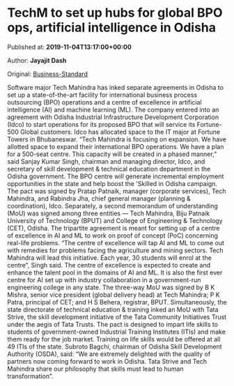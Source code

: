 
# TechM to set up hubs for global BPO ops, artificial intelligence in Odisha

Published at: **2019-11-04T13:17:00+00:00**

Author: **Jayajit Dash**

Original: [Business-Standard](https://www.business-standard.com/article/companies/techm-to-set-up-hubs-for-global-bpo-ops-artificial-intelligence-in-odisha-119110401183_1.html)

Software major Tech Mahindra has inked separate agreements in Odisha to set up a state-of-the-art facility for international business process outsourcing (BPO) operations and a centre of excellence in artificial intelligence (AI) and machine learning (ML).
The company entered into an agreement with Odisha Industrial Infrastructure Development Corporation (Idco) to start operations for its proposed BPO that will service its Fortune-500 Global customers. Idco has allocated space to the IT major at Fortune Towers in Bhubaneswar.
“Tech Mahindra is focusing on expansion. We have allotted space to expand their international BPO operations. We have a plan for a 500-seat centre. This capacity will be created in a phased manner,” said Sanjay Kumar Singh, chairman and managing director, Idco, and secretary of skill development & technical education department in the Odisha government.
The BPO centre will generate incremental employment opportunities in the state and help boost the 'Skilled in Odisha campaign. The pact was signed by Pratap Patnaik, manager (corporate services), Tech Mahindra, and Rabindra Jha, chief general manager (planning & coordination), Idco.
Separately, a second memorandum of understanding (MoU) was signed among three entities — Tech Mahindra, Biju Patnaik University of Technology (BPUT) and College of Engineering & Technology (CET), Odisha. The tripartite agreement is meant for setting up of a centre of excellence in AI and ML to work on proof of concept (PoC) concerning real-life problems.
“The centre of excellence will tap AI and ML to come out with remedies for problems facing the agriculture and mining sectors. Tech Mahindra will lead this initiative. Each year, 30 students will enrol at the centre”, Singh said.
The centre of excellence is expected to create and enhance the talent pool in the domains of AI and ML. It is also the first ever centre for AI set up with industry collaboration in a government-run engineering college in any state. The three-way MoU was signed by B K Mishra, senior vice president (global delivery head) at Tech Mahindra; P K Patra, principal of CET; and H S Behera, registrar, BPUT.
Simultaneously, the state directorate of technical education & training inked an MoU with Tata Strive, the skill development initiative of the Tata Community Initiatives Trust under the aegis of Tata Trusts. The pact is designed to impart life skills to students of government-owned Industrial Training Institutes (ITIs) and make them ready for the job market. Training on life skills would be offered at all 49 ITIs of the state.
Subroto Bagchi, chairman of Odisha Skill Development Authority (OSDA), said: “We are extremely delighted with the quality of partners now coming forward to work in Odisha. Tata Strive and Tech Mahindra share our philosophy that skills must lead to human transformation”.
